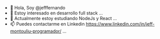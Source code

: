 - 👋 Hola, Soy @jefffernando
- 👀 Estoy interesado en desarrollo full stack ...
- 🌱 Actualmente estoy estudiando NodeJs y React ...
- 📫 Puedes contactarme en Linkedin https://www.linkedin.com/in/jeff-montouliu-programador/ ...

<!---
jefffernando/jefffernando is a ✨ special ✨ repository because its `README.md` (this file) appears on your GitHub profile.
You can click the Preview link to take a look at your changes.
--->
